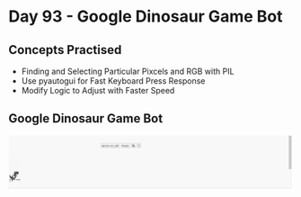# Day 93 - Google Dinosaur Game Bot
## Concepts Practised
- Finding and Selecting Particular Pixcels and RGB with PIL 
- Use pyautogui for Fast Keyboard Press Response
- Modify Logic to Adjust with Faster Speed
## Google Dinosaur Game Bot
![day93](dino.gif)
